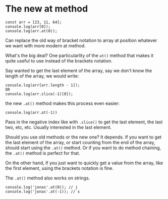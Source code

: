 # The new at method

```
const arr = [23, 11, 64];
console.log(arr[0]);
console.log(arr.at(0));
```

Can replace the old way of bracket notation to array at position whatever we want with more modern at method.

What's the big deal? One particularlity of the `at()` method that makes it quite useful to use instead of the brackets notation.

Say wanted to get the last element of the array, say we don't know the length of the array, we would write:

```
console.log(arr[arr.length - 1]);
OR
console.log(arr.slice(-1)[0]);
```

the new `.at()` method makes this process even easier:

```
console.log(arr.at(-1))
```

Pass in the negative index like with `.slice()` to get the last element, the last two, etc, etc. Usually interested in the last element.

Should you use old methods or the new one? It depends. If you want to get the last element of the array, or start counting from the end of the array, should start using the `.at()` method. Or if you want to do method chaining, the `.at()` method is perfect for that.

On the other hand, if you just want to quickly get a value from the array, like the first element, using the brackets notation is fine.

The `.at()` method also works on strings.

```
console.log('jonas'.at(0)); // j
console.log('jonas'.at(-1)); // s
```
